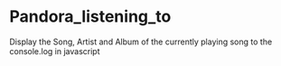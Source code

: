 # Pandora_listening_to
Display the Song, Artist and Album of the currently playing song to the console.log in javascript
